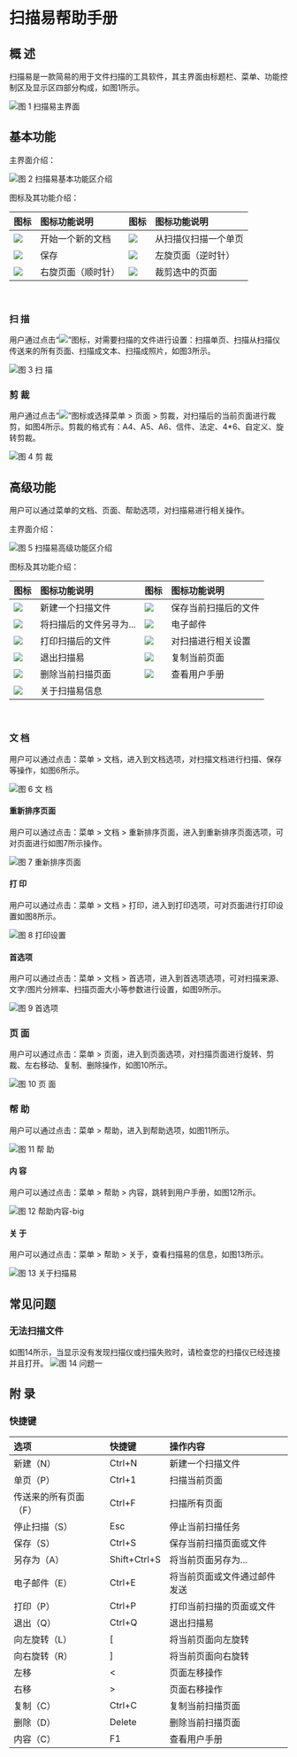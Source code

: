 # 扫描易帮助手册
## 概 述
扫描易是一款简易的用于文件扫描的工具软件，其主界面由标题栏、菜单、功能控制区及显示区四部分构成，如图1所示。

![图 1 扫描易主界面](image/1.png)
<br>

## 基本功能
主界面介绍：

![图 2 扫描易基本功能区介绍](image/2.png)

图标及其功能介绍：

|图标	|图标功能说明	|图标|	图标功能说明|
|:-----|:-------|:---------|:----------|
|![](image/icon1.png)|	开始一个新的文档	|![](image/icon4.png)|	从扫描仪扫描一个单页
|![](image/icon2.png)|	保存	|![](image/icon5.png)|	左旋页面（逆时针）
|![](image/icon3.png)|	右旋页面（顺时针）	|![](image/icon6.png)|	裁剪选中的页面

<br>

### 扫 描
用户通过点击“![](image/icon4.png)”图标，对需要扫描的文件进行设置：扫描单页、扫描从扫描仪传送来的所有页面、扫描成文本、扫描成照片，如图3所示。

![图 3 扫 描](image/3.png)

### 剪 裁
用户通过点击“![](image/icon6.png)”图标或选择菜单 > 页面 > 剪裁，对扫描后的当前页面进行裁剪，如图4所示。剪裁的格式有：A4、A5、A6、信件、法定、4*6、自定义、旋转剪裁。

![图 4 剪 裁](image/4.png)
<br>

## 高级功能
用户可以通过菜单的文档、页面、帮助选项，对扫描易进行相关操作。

主界面介绍：

![图 5 扫描易高级功能区介绍](image/5.png)

图标及其功能介绍：

|图标|	图标功能说明	|图标|	图标功能说明
| :------------ | :------------ | :------------ | :------------ |
|![](image/icon7.png)|	新建一个扫描文件	|![](image/icon13.png)|	保存当前扫描后的文件
|![](image/icon8.png)|	将扫描后的文件另寻为...|![](image/icon14.png)|		电子邮件
|![](image/icon9.png)|	打印扫描后的文件	|![](image/icon15.png)|	对扫描进行相关设置
|![](image/icon10.png)|	退出扫描易	|![](image/icon16.png)|	复制当前页面
|![](image/icon11.png)|	删除当前扫描页面	|![](image/icon17.png)|	查看用户手册
|![](image/icon12.png)|	关于扫描易信息	||||
	
<br>

### 文 档
用户可以通过点击：菜单 > 文档，进入到文档选项，对扫描文档进行扫描、保存等操作，如图6所示。

![图 6 文 档](image/6.png)

#### 重新排序页面
用户可以通过点击：菜单 > 文档 > 重新排序页面，进入到重新排序页面选项，可对页面进行如图7所示操作。

![图 7 重新排序页面](image/7.png)

#### 打 印
用户可以通过点击：菜单 > 文档 > 打印，进入到打印选项，可对页面进行打印设置如图8所示。

![图 8 打印设置](image/8.png)

#### 首选项
用户可以通过点击：菜单 > 文档 > 首选项，进入到首选项选项，可对扫描来源、文字/图片分辨率、扫描页面大小等参数进行设置，如图9所示。

![图 9 首选项](image/9.png)

### 页 面
用户可以通过点击：菜单 > 页面，进入到页面选项，对扫描页面进行旋转、剪裁、左右移动、复制、删除操作，如图10所示。

![图 10 页 面](image/10.png)

### 帮 助
用户可以通过点击：菜单 > 帮助，进入到帮助选项，如图11所示。

![图 11 帮 助](image/11.png)

#### 内 容
用户可以通过点击：菜单 > 帮助 > 内容，跳转到用户手册，如图12所示。

![图 12 帮助内容-big](image/12.png)

#### 关 于
用户可以通过点击：菜单 > 帮助 > 关于，查看扫描易的信息，如图13所示。

![图 13 关于扫描易](image/13.png)
<br>

## 常见问题
### 无法扫描文件
如图14所示，当显示没有发现扫描仪或扫描失败时，请检查您的扫描仪已经连接并且打开。
![图 14 问题一](image/14.png)
<br>

## 附 录
### 快捷键

|选项	|快捷键|	操作内容
 |:------------ | :------------ | :------------ |
|新建（N）|	Ctrl+N|	新建一个扫描文件
|单页（P）|	Ctrl+1|	扫描当前页面
|传送来的所有页面（F）|	Ctrl+F|	扫描所有页面
|停止扫描（S）|	Esc	|停止当前扫描任务
|保存（S）|	Ctrl+S	|保存当前扫描页面或文件
|另存为（A）|	Shift+Ctrl+S	|将当前页面另存为...
|电子邮件（E）|	Ctrl+E	|将当前页面或文件通过邮件发送
|打印（P）|	Ctrl+P	|打印当前扫描的页面或文件
|退出（Q）|	Ctrl+Q	|退出扫描易
|向左旋转（L）|	[	|将当前页面向左旋转
|向右旋转（R）|	]	|将当前页面向右旋转
|左移	|<	|页面左移操作
|右移	|>	|页面右移操作
|复制（C）|	Ctrl+C	|复制当前扫描页面
|删除（D）|	Delete	|删除当前扫描页面
|内容（C）|	F1	|查看用户手册

